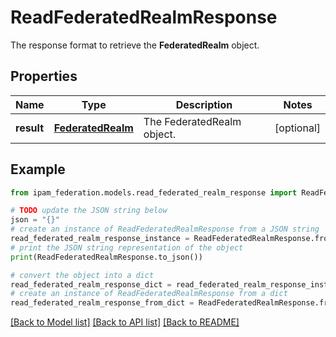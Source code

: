 # ReadFederatedRealmResponse

The response format to retrieve the __FederatedRealm__ object.

## Properties

Name | Type | Description | Notes
------------ | ------------- | ------------- | -------------
**result** | [**FederatedRealm**](FederatedRealm.md) | The FederatedRealm object. | [optional] 

## Example

```python
from ipam_federation.models.read_federated_realm_response import ReadFederatedRealmResponse

# TODO update the JSON string below
json = "{}"
# create an instance of ReadFederatedRealmResponse from a JSON string
read_federated_realm_response_instance = ReadFederatedRealmResponse.from_json(json)
# print the JSON string representation of the object
print(ReadFederatedRealmResponse.to_json())

# convert the object into a dict
read_federated_realm_response_dict = read_federated_realm_response_instance.to_dict()
# create an instance of ReadFederatedRealmResponse from a dict
read_federated_realm_response_from_dict = ReadFederatedRealmResponse.from_dict(read_federated_realm_response_dict)
```
[[Back to Model list]](../README.md#documentation-for-models) [[Back to API list]](../README.md#documentation-for-api-endpoints) [[Back to README]](../README.md)


